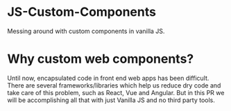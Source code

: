 # JS-Custom-Components
Messing around with custom components in vanilla JS.

# Why custom web components?
Until now, encapsulated code in front end web apps has been difficult. There are several frameworks/libraries which help us reduce dry code and take care of this problem, such as React, Vue and Angular. But in this PR we will be accomplishing all that with just Vanilla JS and no third party tools. 
